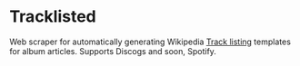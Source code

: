 # Tracklisted

Web scraper for automatically generating Wikipedia [Track listing](https://en.wikipedia.org/wiki/Template:Track_listing) templates for album articles. Supports Discogs and soon, Spotify.